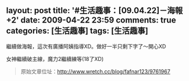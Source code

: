 layout: post
title: '#生活趣事：[09.04.22]－海報+2'
date: 2009-04-22 23:59
comments: true
categories: [生活趣事]
tags: [生活趣事]
---
繼續做海報，這次有廣播阿姨指導XD。做好一半只剩下字了～開心XD

女神繼續破主線，魔力2繼續練等(18了XD)

> 原始文章位址：http://www.wretch.cc/blog/fafnar123/9761967